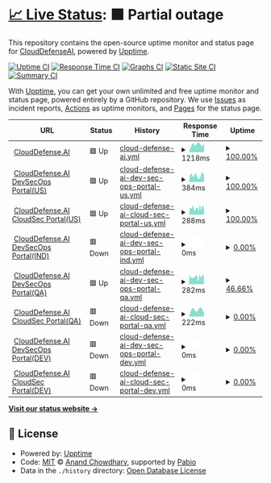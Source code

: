 # [📈 Live Status](https://upptime-monitor.clouddefenseai.com): <!--live status--> **🟧 Partial outage**

This repository contains the open-source uptime monitor and status page for [CloudDefenseAI](https://upptime-monitor.clouddefenseai.com), powered by [Upptime](https://github.com/upptime/upptime).

[![Uptime CI](https://github.com/CloudDefenseAI/upptime-monitor/workflows/Uptime%20CI/badge.svg)](https://github.com/CloudDefenseAI/upptime-monitor/actions?query=workflow%3A%22Uptime+CI%22)
[![Response Time CI](https://github.com/CloudDefenseAI/upptime-monitor/workflows/Response%20Time%20CI/badge.svg)](https://github.com/CloudDefenseAI/upptime-monitor/actions?query=workflow%3A%22Response+Time+CI%22)
[![Graphs CI](https://github.com/CloudDefenseAI/upptime-monitor/workflows/Graphs%20CI/badge.svg)](https://github.com/CloudDefenseAI/upptime-monitor/actions?query=workflow%3A%22Graphs+CI%22)
[![Static Site CI](https://github.com/CloudDefenseAI/upptime-monitor/workflows/Static%20Site%20CI/badge.svg)](https://github.com/CloudDefenseAI/upptime-monitor/actions?query=workflow%3A%22Static+Site+CI%22)
[![Summary CI](https://github.com/CloudDefenseAI/upptime-monitor/workflows/Summary%20CI/badge.svg)](https://github.com/CloudDefenseAI/upptime-monitor/actions?query=workflow%3A%22Summary+CI%22)

With [Upptime](https://upptime.js.org), you can get your own unlimited and free uptime monitor and status page, powered entirely by a GitHub repository. We use [Issues](https://github.com/CloudDefenseAI/upptime-monitor/issues) as incident reports, [Actions](https://github.com/CloudDefenseAI/upptime-monitor/actions) as uptime monitors, and [Pages](https://upptime-monitor.clouddefenseai.com) for the status page.

<!--start: status pages-->
<!-- This summary is generated by Upptime (https://github.com/upptime/upptime) -->
<!-- Do not edit this manually, your changes will be overwritten -->
<!-- prettier-ignore -->
| URL | Status | History | Response Time | Uptime |
| --- | ------ | ------- | ------------- | ------ |
| <img alt="" src="https://icons.duckduckgo.com/ip3/www.clouddefense.ai.ico" height="13"> [CloudDefense.AI](https://www.clouddefense.ai) | 🟩 Up | [cloud-defense-ai.yml](https://github.com/CloudDefenseAI/upptime-monitor/commits/HEAD/history/cloud-defense-ai.yml) | <details><summary><img alt="Response time graph" src="./graphs/cloud-defense-ai/response-time-week.png" height="20"> 1218ms</summary><br><a href="https://upptime-monitor.clouddefenseai.com/history/cloud-defense-ai"><img alt="Response time 1198" src="https://img.shields.io/endpoint?url=https%3A%2F%2Fraw.githubusercontent.com%2FCloudDefenseAI%2Fupptime-monitor%2FHEAD%2Fapi%2Fcloud-defense-ai%2Fresponse-time.json"></a><br><a href="https://upptime-monitor.clouddefenseai.com/history/cloud-defense-ai"><img alt="24-hour response time 1380" src="https://img.shields.io/endpoint?url=https%3A%2F%2Fraw.githubusercontent.com%2FCloudDefenseAI%2Fupptime-monitor%2FHEAD%2Fapi%2Fcloud-defense-ai%2Fresponse-time-day.json"></a><br><a href="https://upptime-monitor.clouddefenseai.com/history/cloud-defense-ai"><img alt="7-day response time 1218" src="https://img.shields.io/endpoint?url=https%3A%2F%2Fraw.githubusercontent.com%2FCloudDefenseAI%2Fupptime-monitor%2FHEAD%2Fapi%2Fcloud-defense-ai%2Fresponse-time-week.json"></a><br><a href="https://upptime-monitor.clouddefenseai.com/history/cloud-defense-ai"><img alt="30-day response time 1261" src="https://img.shields.io/endpoint?url=https%3A%2F%2Fraw.githubusercontent.com%2FCloudDefenseAI%2Fupptime-monitor%2FHEAD%2Fapi%2Fcloud-defense-ai%2Fresponse-time-month.json"></a><br><a href="https://upptime-monitor.clouddefenseai.com/history/cloud-defense-ai"><img alt="1-year response time 1198" src="https://img.shields.io/endpoint?url=https%3A%2F%2Fraw.githubusercontent.com%2FCloudDefenseAI%2Fupptime-monitor%2FHEAD%2Fapi%2Fcloud-defense-ai%2Fresponse-time-year.json"></a></details> | <details><summary><a href="https://upptime-monitor.clouddefenseai.com/history/cloud-defense-ai">100.00%</a></summary><a href="https://upptime-monitor.clouddefenseai.com/history/cloud-defense-ai"><img alt="All-time uptime 99.98%" src="https://img.shields.io/endpoint?url=https%3A%2F%2Fraw.githubusercontent.com%2FCloudDefenseAI%2Fupptime-monitor%2FHEAD%2Fapi%2Fcloud-defense-ai%2Fuptime.json"></a><br><a href="https://upptime-monitor.clouddefenseai.com/history/cloud-defense-ai"><img alt="24-hour uptime 100.00%" src="https://img.shields.io/endpoint?url=https%3A%2F%2Fraw.githubusercontent.com%2FCloudDefenseAI%2Fupptime-monitor%2FHEAD%2Fapi%2Fcloud-defense-ai%2Fuptime-day.json"></a><br><a href="https://upptime-monitor.clouddefenseai.com/history/cloud-defense-ai"><img alt="7-day uptime 100.00%" src="https://img.shields.io/endpoint?url=https%3A%2F%2Fraw.githubusercontent.com%2FCloudDefenseAI%2Fupptime-monitor%2FHEAD%2Fapi%2Fcloud-defense-ai%2Fuptime-week.json"></a><br><a href="https://upptime-monitor.clouddefenseai.com/history/cloud-defense-ai"><img alt="30-day uptime 100.00%" src="https://img.shields.io/endpoint?url=https%3A%2F%2Fraw.githubusercontent.com%2FCloudDefenseAI%2Fupptime-monitor%2FHEAD%2Fapi%2Fcloud-defense-ai%2Fuptime-month.json"></a><br><a href="https://upptime-monitor.clouddefenseai.com/history/cloud-defense-ai"><img alt="1-year uptime 99.98%" src="https://img.shields.io/endpoint?url=https%3A%2F%2Fraw.githubusercontent.com%2FCloudDefenseAI%2Fupptime-monitor%2FHEAD%2Fapi%2Fcloud-defense-ai%2Fuptime-year.json"></a></details>
| <img alt="" src="https://icons.duckduckgo.com/ip3/console.clouddefenseai.com.ico" height="13"> [CloudDefense.AI DevSecOps Portal(US)](https://console.clouddefenseai.com) | 🟩 Up | [cloud-defense-ai-dev-sec-ops-portal-us.yml](https://github.com/CloudDefenseAI/upptime-monitor/commits/HEAD/history/cloud-defense-ai-dev-sec-ops-portal-us.yml) | <details><summary><img alt="Response time graph" src="./graphs/cloud-defense-ai-dev-sec-ops-portal-us/response-time-week.png" height="20"> 384ms</summary><br><a href="https://upptime-monitor.clouddefenseai.com/history/cloud-defense-ai-dev-sec-ops-portal-us"><img alt="Response time 313" src="https://img.shields.io/endpoint?url=https%3A%2F%2Fraw.githubusercontent.com%2FCloudDefenseAI%2Fupptime-monitor%2FHEAD%2Fapi%2Fcloud-defense-ai-dev-sec-ops-portal-us%2Fresponse-time.json"></a><br><a href="https://upptime-monitor.clouddefenseai.com/history/cloud-defense-ai-dev-sec-ops-portal-us"><img alt="24-hour response time 413" src="https://img.shields.io/endpoint?url=https%3A%2F%2Fraw.githubusercontent.com%2FCloudDefenseAI%2Fupptime-monitor%2FHEAD%2Fapi%2Fcloud-defense-ai-dev-sec-ops-portal-us%2Fresponse-time-day.json"></a><br><a href="https://upptime-monitor.clouddefenseai.com/history/cloud-defense-ai-dev-sec-ops-portal-us"><img alt="7-day response time 384" src="https://img.shields.io/endpoint?url=https%3A%2F%2Fraw.githubusercontent.com%2FCloudDefenseAI%2Fupptime-monitor%2FHEAD%2Fapi%2Fcloud-defense-ai-dev-sec-ops-portal-us%2Fresponse-time-week.json"></a><br><a href="https://upptime-monitor.clouddefenseai.com/history/cloud-defense-ai-dev-sec-ops-portal-us"><img alt="30-day response time 340" src="https://img.shields.io/endpoint?url=https%3A%2F%2Fraw.githubusercontent.com%2FCloudDefenseAI%2Fupptime-monitor%2FHEAD%2Fapi%2Fcloud-defense-ai-dev-sec-ops-portal-us%2Fresponse-time-month.json"></a><br><a href="https://upptime-monitor.clouddefenseai.com/history/cloud-defense-ai-dev-sec-ops-portal-us"><img alt="1-year response time 313" src="https://img.shields.io/endpoint?url=https%3A%2F%2Fraw.githubusercontent.com%2FCloudDefenseAI%2Fupptime-monitor%2FHEAD%2Fapi%2Fcloud-defense-ai-dev-sec-ops-portal-us%2Fresponse-time-year.json"></a></details> | <details><summary><a href="https://upptime-monitor.clouddefenseai.com/history/cloud-defense-ai-dev-sec-ops-portal-us">100.00%</a></summary><a href="https://upptime-monitor.clouddefenseai.com/history/cloud-defense-ai-dev-sec-ops-portal-us"><img alt="All-time uptime 99.86%" src="https://img.shields.io/endpoint?url=https%3A%2F%2Fraw.githubusercontent.com%2FCloudDefenseAI%2Fupptime-monitor%2FHEAD%2Fapi%2Fcloud-defense-ai-dev-sec-ops-portal-us%2Fuptime.json"></a><br><a href="https://upptime-monitor.clouddefenseai.com/history/cloud-defense-ai-dev-sec-ops-portal-us"><img alt="24-hour uptime 100.00%" src="https://img.shields.io/endpoint?url=https%3A%2F%2Fraw.githubusercontent.com%2FCloudDefenseAI%2Fupptime-monitor%2FHEAD%2Fapi%2Fcloud-defense-ai-dev-sec-ops-portal-us%2Fuptime-day.json"></a><br><a href="https://upptime-monitor.clouddefenseai.com/history/cloud-defense-ai-dev-sec-ops-portal-us"><img alt="7-day uptime 100.00%" src="https://img.shields.io/endpoint?url=https%3A%2F%2Fraw.githubusercontent.com%2FCloudDefenseAI%2Fupptime-monitor%2FHEAD%2Fapi%2Fcloud-defense-ai-dev-sec-ops-portal-us%2Fuptime-week.json"></a><br><a href="https://upptime-monitor.clouddefenseai.com/history/cloud-defense-ai-dev-sec-ops-portal-us"><img alt="30-day uptime 99.70%" src="https://img.shields.io/endpoint?url=https%3A%2F%2Fraw.githubusercontent.com%2FCloudDefenseAI%2Fupptime-monitor%2FHEAD%2Fapi%2Fcloud-defense-ai-dev-sec-ops-portal-us%2Fuptime-month.json"></a><br><a href="https://upptime-monitor.clouddefenseai.com/history/cloud-defense-ai-dev-sec-ops-portal-us"><img alt="1-year uptime 99.86%" src="https://img.shields.io/endpoint?url=https%3A%2F%2Fraw.githubusercontent.com%2FCloudDefenseAI%2Fupptime-monitor%2FHEAD%2Fapi%2Fcloud-defense-ai-dev-sec-ops-portal-us%2Fuptime-year.json"></a></details>
| <img alt="" src="https://icons.duckduckgo.com/ip3/acs-us.clouddefenseai.com.ico" height="13"> [CloudDefense.AI CloudSec Portal(US)](https://acs-us.clouddefenseai.com) | 🟩 Up | [cloud-defense-ai-cloud-sec-portal-us.yml](https://github.com/CloudDefenseAI/upptime-monitor/commits/HEAD/history/cloud-defense-ai-cloud-sec-portal-us.yml) | <details><summary><img alt="Response time graph" src="./graphs/cloud-defense-ai-cloud-sec-portal-us/response-time-week.png" height="20"> 288ms</summary><br><a href="https://upptime-monitor.clouddefenseai.com/history/cloud-defense-ai-cloud-sec-portal-us"><img alt="Response time 289" src="https://img.shields.io/endpoint?url=https%3A%2F%2Fraw.githubusercontent.com%2FCloudDefenseAI%2Fupptime-monitor%2FHEAD%2Fapi%2Fcloud-defense-ai-cloud-sec-portal-us%2Fresponse-time.json"></a><br><a href="https://upptime-monitor.clouddefenseai.com/history/cloud-defense-ai-cloud-sec-portal-us"><img alt="24-hour response time 289" src="https://img.shields.io/endpoint?url=https%3A%2F%2Fraw.githubusercontent.com%2FCloudDefenseAI%2Fupptime-monitor%2FHEAD%2Fapi%2Fcloud-defense-ai-cloud-sec-portal-us%2Fresponse-time-day.json"></a><br><a href="https://upptime-monitor.clouddefenseai.com/history/cloud-defense-ai-cloud-sec-portal-us"><img alt="7-day response time 288" src="https://img.shields.io/endpoint?url=https%3A%2F%2Fraw.githubusercontent.com%2FCloudDefenseAI%2Fupptime-monitor%2FHEAD%2Fapi%2Fcloud-defense-ai-cloud-sec-portal-us%2Fresponse-time-week.json"></a><br><a href="https://upptime-monitor.clouddefenseai.com/history/cloud-defense-ai-cloud-sec-portal-us"><img alt="30-day response time 289" src="https://img.shields.io/endpoint?url=https%3A%2F%2Fraw.githubusercontent.com%2FCloudDefenseAI%2Fupptime-monitor%2FHEAD%2Fapi%2Fcloud-defense-ai-cloud-sec-portal-us%2Fresponse-time-month.json"></a><br><a href="https://upptime-monitor.clouddefenseai.com/history/cloud-defense-ai-cloud-sec-portal-us"><img alt="1-year response time 289" src="https://img.shields.io/endpoint?url=https%3A%2F%2Fraw.githubusercontent.com%2FCloudDefenseAI%2Fupptime-monitor%2FHEAD%2Fapi%2Fcloud-defense-ai-cloud-sec-portal-us%2Fresponse-time-year.json"></a></details> | <details><summary><a href="https://upptime-monitor.clouddefenseai.com/history/cloud-defense-ai-cloud-sec-portal-us">100.00%</a></summary><a href="https://upptime-monitor.clouddefenseai.com/history/cloud-defense-ai-cloud-sec-portal-us"><img alt="All-time uptime 90.99%" src="https://img.shields.io/endpoint?url=https%3A%2F%2Fraw.githubusercontent.com%2FCloudDefenseAI%2Fupptime-monitor%2FHEAD%2Fapi%2Fcloud-defense-ai-cloud-sec-portal-us%2Fuptime.json"></a><br><a href="https://upptime-monitor.clouddefenseai.com/history/cloud-defense-ai-cloud-sec-portal-us"><img alt="24-hour uptime 100.00%" src="https://img.shields.io/endpoint?url=https%3A%2F%2Fraw.githubusercontent.com%2FCloudDefenseAI%2Fupptime-monitor%2FHEAD%2Fapi%2Fcloud-defense-ai-cloud-sec-portal-us%2Fuptime-day.json"></a><br><a href="https://upptime-monitor.clouddefenseai.com/history/cloud-defense-ai-cloud-sec-portal-us"><img alt="7-day uptime 100.00%" src="https://img.shields.io/endpoint?url=https%3A%2F%2Fraw.githubusercontent.com%2FCloudDefenseAI%2Fupptime-monitor%2FHEAD%2Fapi%2Fcloud-defense-ai-cloud-sec-portal-us%2Fuptime-week.json"></a><br><a href="https://upptime-monitor.clouddefenseai.com/history/cloud-defense-ai-cloud-sec-portal-us"><img alt="30-day uptime 79.93%" src="https://img.shields.io/endpoint?url=https%3A%2F%2Fraw.githubusercontent.com%2FCloudDefenseAI%2Fupptime-monitor%2FHEAD%2Fapi%2Fcloud-defense-ai-cloud-sec-portal-us%2Fuptime-month.json"></a><br><a href="https://upptime-monitor.clouddefenseai.com/history/cloud-defense-ai-cloud-sec-portal-us"><img alt="1-year uptime 90.99%" src="https://img.shields.io/endpoint?url=https%3A%2F%2Fraw.githubusercontent.com%2FCloudDefenseAI%2Fupptime-monitor%2FHEAD%2Fapi%2Fcloud-defense-ai-cloud-sec-portal-us%2Fuptime-year.json"></a></details>
| <img alt="" src="https://icons.duckduckgo.com/ip3/console-ind.clouddefenseai.com.ico" height="13"> [CloudDefense.AI DevSecOps Portal(IND)](https://console-ind.clouddefenseai.com) | 🟥 Down | [cloud-defense-ai-dev-sec-ops-portal-ind.yml](https://github.com/CloudDefenseAI/upptime-monitor/commits/HEAD/history/cloud-defense-ai-dev-sec-ops-portal-ind.yml) | <details><summary><img alt="Response time graph" src="./graphs/cloud-defense-ai-dev-sec-ops-portal-ind/response-time-week.png" height="20"> 0ms</summary><br><a href="https://upptime-monitor.clouddefenseai.com/history/cloud-defense-ai-dev-sec-ops-portal-ind"><img alt="Response time 945" src="https://img.shields.io/endpoint?url=https%3A%2F%2Fraw.githubusercontent.com%2FCloudDefenseAI%2Fupptime-monitor%2FHEAD%2Fapi%2Fcloud-defense-ai-dev-sec-ops-portal-ind%2Fresponse-time.json"></a><br><a href="https://upptime-monitor.clouddefenseai.com/history/cloud-defense-ai-dev-sec-ops-portal-ind"><img alt="24-hour response time 0" src="https://img.shields.io/endpoint?url=https%3A%2F%2Fraw.githubusercontent.com%2FCloudDefenseAI%2Fupptime-monitor%2FHEAD%2Fapi%2Fcloud-defense-ai-dev-sec-ops-portal-ind%2Fresponse-time-day.json"></a><br><a href="https://upptime-monitor.clouddefenseai.com/history/cloud-defense-ai-dev-sec-ops-portal-ind"><img alt="7-day response time 0" src="https://img.shields.io/endpoint?url=https%3A%2F%2Fraw.githubusercontent.com%2FCloudDefenseAI%2Fupptime-monitor%2FHEAD%2Fapi%2Fcloud-defense-ai-dev-sec-ops-portal-ind%2Fresponse-time-week.json"></a><br><a href="https://upptime-monitor.clouddefenseai.com/history/cloud-defense-ai-dev-sec-ops-portal-ind"><img alt="30-day response time 0" src="https://img.shields.io/endpoint?url=https%3A%2F%2Fraw.githubusercontent.com%2FCloudDefenseAI%2Fupptime-monitor%2FHEAD%2Fapi%2Fcloud-defense-ai-dev-sec-ops-portal-ind%2Fresponse-time-month.json"></a><br><a href="https://upptime-monitor.clouddefenseai.com/history/cloud-defense-ai-dev-sec-ops-portal-ind"><img alt="1-year response time 945" src="https://img.shields.io/endpoint?url=https%3A%2F%2Fraw.githubusercontent.com%2FCloudDefenseAI%2Fupptime-monitor%2FHEAD%2Fapi%2Fcloud-defense-ai-dev-sec-ops-portal-ind%2Fresponse-time-year.json"></a></details> | <details><summary><a href="https://upptime-monitor.clouddefenseai.com/history/cloud-defense-ai-dev-sec-ops-portal-ind">0.00%</a></summary><a href="https://upptime-monitor.clouddefenseai.com/history/cloud-defense-ai-dev-sec-ops-portal-ind"><img alt="All-time uptime 26.80%" src="https://img.shields.io/endpoint?url=https%3A%2F%2Fraw.githubusercontent.com%2FCloudDefenseAI%2Fupptime-monitor%2FHEAD%2Fapi%2Fcloud-defense-ai-dev-sec-ops-portal-ind%2Fuptime.json"></a><br><a href="https://upptime-monitor.clouddefenseai.com/history/cloud-defense-ai-dev-sec-ops-portal-ind"><img alt="24-hour uptime 0.00%" src="https://img.shields.io/endpoint?url=https%3A%2F%2Fraw.githubusercontent.com%2FCloudDefenseAI%2Fupptime-monitor%2FHEAD%2Fapi%2Fcloud-defense-ai-dev-sec-ops-portal-ind%2Fuptime-day.json"></a><br><a href="https://upptime-monitor.clouddefenseai.com/history/cloud-defense-ai-dev-sec-ops-portal-ind"><img alt="7-day uptime 0.00%" src="https://img.shields.io/endpoint?url=https%3A%2F%2Fraw.githubusercontent.com%2FCloudDefenseAI%2Fupptime-monitor%2FHEAD%2Fapi%2Fcloud-defense-ai-dev-sec-ops-portal-ind%2Fuptime-week.json"></a><br><a href="https://upptime-monitor.clouddefenseai.com/history/cloud-defense-ai-dev-sec-ops-portal-ind"><img alt="30-day uptime 1.38%" src="https://img.shields.io/endpoint?url=https%3A%2F%2Fraw.githubusercontent.com%2FCloudDefenseAI%2Fupptime-monitor%2FHEAD%2Fapi%2Fcloud-defense-ai-dev-sec-ops-portal-ind%2Fuptime-month.json"></a><br><a href="https://upptime-monitor.clouddefenseai.com/history/cloud-defense-ai-dev-sec-ops-portal-ind"><img alt="1-year uptime 26.80%" src="https://img.shields.io/endpoint?url=https%3A%2F%2Fraw.githubusercontent.com%2FCloudDefenseAI%2Fupptime-monitor%2FHEAD%2Fapi%2Fcloud-defense-ai-dev-sec-ops-portal-ind%2Fuptime-year.json"></a></details>
| <img alt="" src="https://icons.duckduckgo.com/ip3/qa.clouddefenseai.com.ico" height="13"> [CloudDefense.AI DevSecOps Portal(QA)](https://qa.clouddefenseai.com) | 🟩 Up | [cloud-defense-ai-dev-sec-ops-portal-qa.yml](https://github.com/CloudDefenseAI/upptime-monitor/commits/HEAD/history/cloud-defense-ai-dev-sec-ops-portal-qa.yml) | <details><summary><img alt="Response time graph" src="./graphs/cloud-defense-ai-dev-sec-ops-portal-qa/response-time-week.png" height="20"> 282ms</summary><br><a href="https://upptime-monitor.clouddefenseai.com/history/cloud-defense-ai-dev-sec-ops-portal-qa"><img alt="Response time 264" src="https://img.shields.io/endpoint?url=https%3A%2F%2Fraw.githubusercontent.com%2FCloudDefenseAI%2Fupptime-monitor%2FHEAD%2Fapi%2Fcloud-defense-ai-dev-sec-ops-portal-qa%2Fresponse-time.json"></a><br><a href="https://upptime-monitor.clouddefenseai.com/history/cloud-defense-ai-dev-sec-ops-portal-qa"><img alt="24-hour response time 336" src="https://img.shields.io/endpoint?url=https%3A%2F%2Fraw.githubusercontent.com%2FCloudDefenseAI%2Fupptime-monitor%2FHEAD%2Fapi%2Fcloud-defense-ai-dev-sec-ops-portal-qa%2Fresponse-time-day.json"></a><br><a href="https://upptime-monitor.clouddefenseai.com/history/cloud-defense-ai-dev-sec-ops-portal-qa"><img alt="7-day response time 282" src="https://img.shields.io/endpoint?url=https%3A%2F%2Fraw.githubusercontent.com%2FCloudDefenseAI%2Fupptime-monitor%2FHEAD%2Fapi%2Fcloud-defense-ai-dev-sec-ops-portal-qa%2Fresponse-time-week.json"></a><br><a href="https://upptime-monitor.clouddefenseai.com/history/cloud-defense-ai-dev-sec-ops-portal-qa"><img alt="30-day response time 261" src="https://img.shields.io/endpoint?url=https%3A%2F%2Fraw.githubusercontent.com%2FCloudDefenseAI%2Fupptime-monitor%2FHEAD%2Fapi%2Fcloud-defense-ai-dev-sec-ops-portal-qa%2Fresponse-time-month.json"></a><br><a href="https://upptime-monitor.clouddefenseai.com/history/cloud-defense-ai-dev-sec-ops-portal-qa"><img alt="1-year response time 264" src="https://img.shields.io/endpoint?url=https%3A%2F%2Fraw.githubusercontent.com%2FCloudDefenseAI%2Fupptime-monitor%2FHEAD%2Fapi%2Fcloud-defense-ai-dev-sec-ops-portal-qa%2Fresponse-time-year.json"></a></details> | <details><summary><a href="https://upptime-monitor.clouddefenseai.com/history/cloud-defense-ai-dev-sec-ops-portal-qa">46.66%</a></summary><a href="https://upptime-monitor.clouddefenseai.com/history/cloud-defense-ai-dev-sec-ops-portal-qa"><img alt="All-time uptime 67.96%" src="https://img.shields.io/endpoint?url=https%3A%2F%2Fraw.githubusercontent.com%2FCloudDefenseAI%2Fupptime-monitor%2FHEAD%2Fapi%2Fcloud-defense-ai-dev-sec-ops-portal-qa%2Fuptime.json"></a><br><a href="https://upptime-monitor.clouddefenseai.com/history/cloud-defense-ai-dev-sec-ops-portal-qa"><img alt="24-hour uptime 65.45%" src="https://img.shields.io/endpoint?url=https%3A%2F%2Fraw.githubusercontent.com%2FCloudDefenseAI%2Fupptime-monitor%2FHEAD%2Fapi%2Fcloud-defense-ai-dev-sec-ops-portal-qa%2Fuptime-day.json"></a><br><a href="https://upptime-monitor.clouddefenseai.com/history/cloud-defense-ai-dev-sec-ops-portal-qa"><img alt="7-day uptime 46.66%" src="https://img.shields.io/endpoint?url=https%3A%2F%2Fraw.githubusercontent.com%2FCloudDefenseAI%2Fupptime-monitor%2FHEAD%2Fapi%2Fcloud-defense-ai-dev-sec-ops-portal-qa%2Fuptime-week.json"></a><br><a href="https://upptime-monitor.clouddefenseai.com/history/cloud-defense-ai-dev-sec-ops-portal-qa"><img alt="30-day uptime 48.74%" src="https://img.shields.io/endpoint?url=https%3A%2F%2Fraw.githubusercontent.com%2FCloudDefenseAI%2Fupptime-monitor%2FHEAD%2Fapi%2Fcloud-defense-ai-dev-sec-ops-portal-qa%2Fuptime-month.json"></a><br><a href="https://upptime-monitor.clouddefenseai.com/history/cloud-defense-ai-dev-sec-ops-portal-qa"><img alt="1-year uptime 67.96%" src="https://img.shields.io/endpoint?url=https%3A%2F%2Fraw.githubusercontent.com%2FCloudDefenseAI%2Fupptime-monitor%2FHEAD%2Fapi%2Fcloud-defense-ai-dev-sec-ops-portal-qa%2Fuptime-year.json"></a></details>
| <img alt="" src="https://icons.duckduckgo.com/ip3/acs-qa.clouddefenseai.com.ico" height="13"> [CloudDefense.AI CloudSec Portal(QA)](https://acs-qa.clouddefenseai.com) | 🟥 Down | [cloud-defense-ai-cloud-sec-portal-qa.yml](https://github.com/CloudDefenseAI/upptime-monitor/commits/HEAD/history/cloud-defense-ai-cloud-sec-portal-qa.yml) | <details><summary><img alt="Response time graph" src="./graphs/cloud-defense-ai-cloud-sec-portal-qa/response-time-week.png" height="20"> 222ms</summary><br><a href="https://upptime-monitor.clouddefenseai.com/history/cloud-defense-ai-cloud-sec-portal-qa"><img alt="Response time 254" src="https://img.shields.io/endpoint?url=https%3A%2F%2Fraw.githubusercontent.com%2FCloudDefenseAI%2Fupptime-monitor%2FHEAD%2Fapi%2Fcloud-defense-ai-cloud-sec-portal-qa%2Fresponse-time.json"></a><br><a href="https://upptime-monitor.clouddefenseai.com/history/cloud-defense-ai-cloud-sec-portal-qa"><img alt="24-hour response time 0" src="https://img.shields.io/endpoint?url=https%3A%2F%2Fraw.githubusercontent.com%2FCloudDefenseAI%2Fupptime-monitor%2FHEAD%2Fapi%2Fcloud-defense-ai-cloud-sec-portal-qa%2Fresponse-time-day.json"></a><br><a href="https://upptime-monitor.clouddefenseai.com/history/cloud-defense-ai-cloud-sec-portal-qa"><img alt="7-day response time 222" src="https://img.shields.io/endpoint?url=https%3A%2F%2Fraw.githubusercontent.com%2FCloudDefenseAI%2Fupptime-monitor%2FHEAD%2Fapi%2Fcloud-defense-ai-cloud-sec-portal-qa%2Fresponse-time-week.json"></a><br><a href="https://upptime-monitor.clouddefenseai.com/history/cloud-defense-ai-cloud-sec-portal-qa"><img alt="30-day response time 234" src="https://img.shields.io/endpoint?url=https%3A%2F%2Fraw.githubusercontent.com%2FCloudDefenseAI%2Fupptime-monitor%2FHEAD%2Fapi%2Fcloud-defense-ai-cloud-sec-portal-qa%2Fresponse-time-month.json"></a><br><a href="https://upptime-monitor.clouddefenseai.com/history/cloud-defense-ai-cloud-sec-portal-qa"><img alt="1-year response time 254" src="https://img.shields.io/endpoint?url=https%3A%2F%2Fraw.githubusercontent.com%2FCloudDefenseAI%2Fupptime-monitor%2FHEAD%2Fapi%2Fcloud-defense-ai-cloud-sec-portal-qa%2Fresponse-time-year.json"></a></details> | <details><summary><a href="https://upptime-monitor.clouddefenseai.com/history/cloud-defense-ai-cloud-sec-portal-qa">0.00%</a></summary><a href="https://upptime-monitor.clouddefenseai.com/history/cloud-defense-ai-cloud-sec-portal-qa"><img alt="All-time uptime 52.67%" src="https://img.shields.io/endpoint?url=https%3A%2F%2Fraw.githubusercontent.com%2FCloudDefenseAI%2Fupptime-monitor%2FHEAD%2Fapi%2Fcloud-defense-ai-cloud-sec-portal-qa%2Fuptime.json"></a><br><a href="https://upptime-monitor.clouddefenseai.com/history/cloud-defense-ai-cloud-sec-portal-qa"><img alt="24-hour uptime 0.00%" src="https://img.shields.io/endpoint?url=https%3A%2F%2Fraw.githubusercontent.com%2FCloudDefenseAI%2Fupptime-monitor%2FHEAD%2Fapi%2Fcloud-defense-ai-cloud-sec-portal-qa%2Fuptime-day.json"></a><br><a href="https://upptime-monitor.clouddefenseai.com/history/cloud-defense-ai-cloud-sec-portal-qa"><img alt="7-day uptime 0.00%" src="https://img.shields.io/endpoint?url=https%3A%2F%2Fraw.githubusercontent.com%2FCloudDefenseAI%2Fupptime-monitor%2FHEAD%2Fapi%2Fcloud-defense-ai-cloud-sec-portal-qa%2Fuptime-week.json"></a><br><a href="https://upptime-monitor.clouddefenseai.com/history/cloud-defense-ai-cloud-sec-portal-qa"><img alt="30-day uptime 14.77%" src="https://img.shields.io/endpoint?url=https%3A%2F%2Fraw.githubusercontent.com%2FCloudDefenseAI%2Fupptime-monitor%2FHEAD%2Fapi%2Fcloud-defense-ai-cloud-sec-portal-qa%2Fuptime-month.json"></a><br><a href="https://upptime-monitor.clouddefenseai.com/history/cloud-defense-ai-cloud-sec-portal-qa"><img alt="1-year uptime 52.67%" src="https://img.shields.io/endpoint?url=https%3A%2F%2Fraw.githubusercontent.com%2FCloudDefenseAI%2Fupptime-monitor%2FHEAD%2Fapi%2Fcloud-defense-ai-cloud-sec-portal-qa%2Fuptime-year.json"></a></details>
| <img alt="" src="https://icons.duckduckgo.com/ip3/dev.clouddefenseai.com.ico" height="13"> [CloudDefense.AI DevSecOps Portal(DEV)](https://dev.clouddefenseai.com) | 🟥 Down | [cloud-defense-ai-dev-sec-ops-portal-dev.yml](https://github.com/CloudDefenseAI/upptime-monitor/commits/HEAD/history/cloud-defense-ai-dev-sec-ops-portal-dev.yml) | <details><summary><img alt="Response time graph" src="./graphs/cloud-defense-ai-dev-sec-ops-portal-dev/response-time-week.png" height="20"> 0ms</summary><br><a href="https://upptime-monitor.clouddefenseai.com/history/cloud-defense-ai-dev-sec-ops-portal-dev"><img alt="Response time 168" src="https://img.shields.io/endpoint?url=https%3A%2F%2Fraw.githubusercontent.com%2FCloudDefenseAI%2Fupptime-monitor%2FHEAD%2Fapi%2Fcloud-defense-ai-dev-sec-ops-portal-dev%2Fresponse-time.json"></a><br><a href="https://upptime-monitor.clouddefenseai.com/history/cloud-defense-ai-dev-sec-ops-portal-dev"><img alt="24-hour response time 0" src="https://img.shields.io/endpoint?url=https%3A%2F%2Fraw.githubusercontent.com%2FCloudDefenseAI%2Fupptime-monitor%2FHEAD%2Fapi%2Fcloud-defense-ai-dev-sec-ops-portal-dev%2Fresponse-time-day.json"></a><br><a href="https://upptime-monitor.clouddefenseai.com/history/cloud-defense-ai-dev-sec-ops-portal-dev"><img alt="7-day response time 0" src="https://img.shields.io/endpoint?url=https%3A%2F%2Fraw.githubusercontent.com%2FCloudDefenseAI%2Fupptime-monitor%2FHEAD%2Fapi%2Fcloud-defense-ai-dev-sec-ops-portal-dev%2Fresponse-time-week.json"></a><br><a href="https://upptime-monitor.clouddefenseai.com/history/cloud-defense-ai-dev-sec-ops-portal-dev"><img alt="30-day response time 0" src="https://img.shields.io/endpoint?url=https%3A%2F%2Fraw.githubusercontent.com%2FCloudDefenseAI%2Fupptime-monitor%2FHEAD%2Fapi%2Fcloud-defense-ai-dev-sec-ops-portal-dev%2Fresponse-time-month.json"></a><br><a href="https://upptime-monitor.clouddefenseai.com/history/cloud-defense-ai-dev-sec-ops-portal-dev"><img alt="1-year response time 168" src="https://img.shields.io/endpoint?url=https%3A%2F%2Fraw.githubusercontent.com%2FCloudDefenseAI%2Fupptime-monitor%2FHEAD%2Fapi%2Fcloud-defense-ai-dev-sec-ops-portal-dev%2Fresponse-time-year.json"></a></details> | <details><summary><a href="https://upptime-monitor.clouddefenseai.com/history/cloud-defense-ai-dev-sec-ops-portal-dev">0.00%</a></summary><a href="https://upptime-monitor.clouddefenseai.com/history/cloud-defense-ai-dev-sec-ops-portal-dev"><img alt="All-time uptime 26.84%" src="https://img.shields.io/endpoint?url=https%3A%2F%2Fraw.githubusercontent.com%2FCloudDefenseAI%2Fupptime-monitor%2FHEAD%2Fapi%2Fcloud-defense-ai-dev-sec-ops-portal-dev%2Fuptime.json"></a><br><a href="https://upptime-monitor.clouddefenseai.com/history/cloud-defense-ai-dev-sec-ops-portal-dev"><img alt="24-hour uptime 0.00%" src="https://img.shields.io/endpoint?url=https%3A%2F%2Fraw.githubusercontent.com%2FCloudDefenseAI%2Fupptime-monitor%2FHEAD%2Fapi%2Fcloud-defense-ai-dev-sec-ops-portal-dev%2Fuptime-day.json"></a><br><a href="https://upptime-monitor.clouddefenseai.com/history/cloud-defense-ai-dev-sec-ops-portal-dev"><img alt="7-day uptime 0.00%" src="https://img.shields.io/endpoint?url=https%3A%2F%2Fraw.githubusercontent.com%2FCloudDefenseAI%2Fupptime-monitor%2FHEAD%2Fapi%2Fcloud-defense-ai-dev-sec-ops-portal-dev%2Fuptime-week.json"></a><br><a href="https://upptime-monitor.clouddefenseai.com/history/cloud-defense-ai-dev-sec-ops-portal-dev"><img alt="30-day uptime 1.38%" src="https://img.shields.io/endpoint?url=https%3A%2F%2Fraw.githubusercontent.com%2FCloudDefenseAI%2Fupptime-monitor%2FHEAD%2Fapi%2Fcloud-defense-ai-dev-sec-ops-portal-dev%2Fuptime-month.json"></a><br><a href="https://upptime-monitor.clouddefenseai.com/history/cloud-defense-ai-dev-sec-ops-portal-dev"><img alt="1-year uptime 26.84%" src="https://img.shields.io/endpoint?url=https%3A%2F%2Fraw.githubusercontent.com%2FCloudDefenseAI%2Fupptime-monitor%2FHEAD%2Fapi%2Fcloud-defense-ai-dev-sec-ops-portal-dev%2Fuptime-year.json"></a></details>
| <img alt="" src="https://icons.duckduckgo.com/ip3/acs-dev.clouddefenseai.com.ico" height="13"> [CloudDefense.AI CloudSec Portal(DEV)](https://acs-dev.clouddefenseai.com) | 🟥 Down | [cloud-defense-ai-cloud-sec-portal-dev.yml](https://github.com/CloudDefenseAI/upptime-monitor/commits/HEAD/history/cloud-defense-ai-cloud-sec-portal-dev.yml) | <details><summary><img alt="Response time graph" src="./graphs/cloud-defense-ai-cloud-sec-portal-dev/response-time-week.png" height="20"> 0ms</summary><br><a href="https://upptime-monitor.clouddefenseai.com/history/cloud-defense-ai-cloud-sec-portal-dev"><img alt="Response time 183" src="https://img.shields.io/endpoint?url=https%3A%2F%2Fraw.githubusercontent.com%2FCloudDefenseAI%2Fupptime-monitor%2FHEAD%2Fapi%2Fcloud-defense-ai-cloud-sec-portal-dev%2Fresponse-time.json"></a><br><a href="https://upptime-monitor.clouddefenseai.com/history/cloud-defense-ai-cloud-sec-portal-dev"><img alt="24-hour response time 0" src="https://img.shields.io/endpoint?url=https%3A%2F%2Fraw.githubusercontent.com%2FCloudDefenseAI%2Fupptime-monitor%2FHEAD%2Fapi%2Fcloud-defense-ai-cloud-sec-portal-dev%2Fresponse-time-day.json"></a><br><a href="https://upptime-monitor.clouddefenseai.com/history/cloud-defense-ai-cloud-sec-portal-dev"><img alt="7-day response time 0" src="https://img.shields.io/endpoint?url=https%3A%2F%2Fraw.githubusercontent.com%2FCloudDefenseAI%2Fupptime-monitor%2FHEAD%2Fapi%2Fcloud-defense-ai-cloud-sec-portal-dev%2Fresponse-time-week.json"></a><br><a href="https://upptime-monitor.clouddefenseai.com/history/cloud-defense-ai-cloud-sec-portal-dev"><img alt="30-day response time 0" src="https://img.shields.io/endpoint?url=https%3A%2F%2Fraw.githubusercontent.com%2FCloudDefenseAI%2Fupptime-monitor%2FHEAD%2Fapi%2Fcloud-defense-ai-cloud-sec-portal-dev%2Fresponse-time-month.json"></a><br><a href="https://upptime-monitor.clouddefenseai.com/history/cloud-defense-ai-cloud-sec-portal-dev"><img alt="1-year response time 183" src="https://img.shields.io/endpoint?url=https%3A%2F%2Fraw.githubusercontent.com%2FCloudDefenseAI%2Fupptime-monitor%2FHEAD%2Fapi%2Fcloud-defense-ai-cloud-sec-portal-dev%2Fresponse-time-year.json"></a></details> | <details><summary><a href="https://upptime-monitor.clouddefenseai.com/history/cloud-defense-ai-cloud-sec-portal-dev">0.00%</a></summary><a href="https://upptime-monitor.clouddefenseai.com/history/cloud-defense-ai-cloud-sec-portal-dev"><img alt="All-time uptime 26.84%" src="https://img.shields.io/endpoint?url=https%3A%2F%2Fraw.githubusercontent.com%2FCloudDefenseAI%2Fupptime-monitor%2FHEAD%2Fapi%2Fcloud-defense-ai-cloud-sec-portal-dev%2Fuptime.json"></a><br><a href="https://upptime-monitor.clouddefenseai.com/history/cloud-defense-ai-cloud-sec-portal-dev"><img alt="24-hour uptime 0.00%" src="https://img.shields.io/endpoint?url=https%3A%2F%2Fraw.githubusercontent.com%2FCloudDefenseAI%2Fupptime-monitor%2FHEAD%2Fapi%2Fcloud-defense-ai-cloud-sec-portal-dev%2Fuptime-day.json"></a><br><a href="https://upptime-monitor.clouddefenseai.com/history/cloud-defense-ai-cloud-sec-portal-dev"><img alt="7-day uptime 0.00%" src="https://img.shields.io/endpoint?url=https%3A%2F%2Fraw.githubusercontent.com%2FCloudDefenseAI%2Fupptime-monitor%2FHEAD%2Fapi%2Fcloud-defense-ai-cloud-sec-portal-dev%2Fuptime-week.json"></a><br><a href="https://upptime-monitor.clouddefenseai.com/history/cloud-defense-ai-cloud-sec-portal-dev"><img alt="30-day uptime 1.38%" src="https://img.shields.io/endpoint?url=https%3A%2F%2Fraw.githubusercontent.com%2FCloudDefenseAI%2Fupptime-monitor%2FHEAD%2Fapi%2Fcloud-defense-ai-cloud-sec-portal-dev%2Fuptime-month.json"></a><br><a href="https://upptime-monitor.clouddefenseai.com/history/cloud-defense-ai-cloud-sec-portal-dev"><img alt="1-year uptime 26.84%" src="https://img.shields.io/endpoint?url=https%3A%2F%2Fraw.githubusercontent.com%2FCloudDefenseAI%2Fupptime-monitor%2FHEAD%2Fapi%2Fcloud-defense-ai-cloud-sec-portal-dev%2Fuptime-year.json"></a></details>

<!--end: status pages-->

[**Visit our status website →**](https://upptime-monitor.clouddefenseai.com)

## 📄 License

- Powered by: [Upptime](https://github.com/upptime/upptime)
- Code: [MIT](./LICENSE) © [Anand Chowdhary](https://anandchowdhary.com), supported by [Pabio](https://pabio.com)
- Data in the `./history` directory: [Open Database License](https://opendatacommons.org/licenses/odbl/1-0/)

